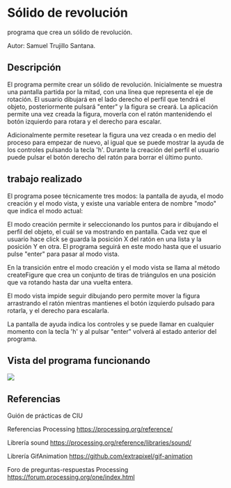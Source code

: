 # Sólido de revolución
programa que crea un sólido de revolución.

Autor: Samuel Trujillo Santana.

## Descripción
El programa permite crear un sólido de revolución. Inicialmente se muestra una pantalla partida por la mitad, con una línea que representa el eje de rotación. El usuario dibujará en el lado derecho el perfil que tendrá el objeto, posteriormente pulsará "enter" y la figura se creará. La aplicación permite una vez creada la figura, moverla con el ratón mantenidendo el botón izquierdo para rotara y el derecho para escalar.

Adicionalmente permite resetear la figura una vez creada o en medio del proceso para empezar de nuevo, al igual que se puede mostrar la ayuda de los controles pulsando la tecla 'h'. Durante la creación del perfil el usuario puede pulsar el botón derecho del ratón para borrar el último punto.

## trabajo realizado
El programa posee técnicamente tres modos: la pantalla de ayuda, el modo creación y el modo vista, y existe una variable entera de nombre "modo" que indica el modo actual:

El modo creación permite ir seleccionando los puntos para ir dibujando el perfil del objeto, el cuál se va mostrando en pantalla. Cada vez que el usuario hace click se guarda la posición X del ratón en una lista y la posición Y en otra. El programa seguirá en este modo hasta que el usuario pulse "enter" para pasar al modo vista.

En la transición entre el modo creación y el modo vista se llama al método createFigure que crea un conjunto de tiras de triángulos en una posición que va rotando hasta dar una vuelta entera.

El modo vista impide seguir dibujando pero permite mover la figura arrastrando el ratón mientras mantienes el botón izquierdo pulsado para rotarla, y el derecho para escalarla.

La pantalla de ayuda indica los controles y se puede llamar en cualquier momento con la tecla 'h' y al pulsar "enter" volverá al estado anterior del programa.

## Vista del programa funcionando

![](export.gif)

## Referencias

Guión de prácticas de CIU

Referencias Processing https://processing.org/reference/

Librería sound https://processing.org/reference/libraries/sound/

Librería GifAnimation https://github.com/extrapixel/gif-animation

Foro de preguntas-respuestas Processing https://forum.processing.org/one/index.html
